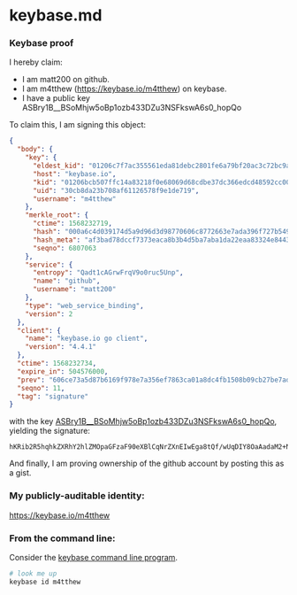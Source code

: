 # keybase.md
### Keybase proof

I hereby claim:

  * I am matt200 on github.
  * I am m4tthew (https://keybase.io/m4tthew) on keybase.
  * I have a public key ASBry1B__BSoMhjw5oBp1ozb433DZu3NSFkswA6s0_hopQo

To claim this, I am signing this object:

```json
{
  "body": {
    "key": {
      "eldest_kid": "01206c7f7ac355561eda81debc2801fe6a79bf20ac3c72bc9a08b0913a17e481a3c00a",
      "host": "keybase.io",
      "kid": "01206bcb507ffc14a83218f0e68069d68cdbe37dc366edcd48592cc00eacd3f868a50a",
      "uid": "30cb8da23b708af61126578f9e1de719",
      "username": "m4tthew"
    },
    "merkle_root": {
      "ctime": 1568232719,
      "hash": "000a6c4d039174d5a9d96d3d98770606c8772663e7ada396f727b549a5aa3e752c1ce3249b192a90a65f0b613185a183b36552510467b9f2c2ee3e7475af0724",
      "hash_meta": "af3bad78dccf7373eaca8b3b4d5ba7aba1da22eaa83324e844398cf34b12d5d4",
      "seqno": 6807063
    },
    "service": {
      "entropy": "Qadt1cAGrwFrqV9o0ruc5Unp",
      "name": "github",
      "username": "matt200"
    },
    "type": "web_service_binding",
    "version": 2
  },
  "client": {
    "name": "keybase.io go client",
    "version": "4.4.1"
  },
  "ctime": 1568232734,
  "expire_in": 504576000,
  "prev": "606ce73a5d87b6169f978e7a356ef7863ca01a8dc4fb1508b09cb27be7ad21c3",
  "seqno": 11,
  "tag": "signature"
}
```

with the key [ASBry1B__BSoMhjw5oBp1ozb433DZu3NSFkswA6s0_hopQo](https://keybase.io/m4tthew), yielding the signature:

```
hKRib2R5hqhkZXRhY2hlZMOpaGFzaF90eXBlCqNrZXnEIwEga8tQf/wUqDIY8OaAadaM2+N9w2btzUhZLMAOrNP4aKUKp3BheWxvYWTESpcCC8QgYGznOl2Hthafl456NW73hjygGo3E+xUIsJyye+etIcPEINWGStBvh54cbqYPXL0DKyocr2ClqAD5hsekl+oMmBYBAgHCo3NpZ8RAYWwJVgmlzKT4qJR6XrUUO4H0hO+zLbJodxrp/eK3zoPlJnUNCXPnENDJ8XuTI8TpPngtZpKdQWLdlpjMbulwDahzaWdfdHlwZSCkaGFzaIKkdHlwZQildmFsdWXEIDabG9IPuhq0ref05q9DaQcGtC7IXAKWj8aaBXNBvcBfo3RhZ80CAqd2ZXJzaW9uAQ==

```

And finally, I am proving ownership of the github account by posting this as a gist.

### My publicly-auditable identity:

https://keybase.io/m4tthew

### From the command line:

Consider the [keybase command line program](https://keybase.io/download).

```bash
# look me up
keybase id m4tthew
```
